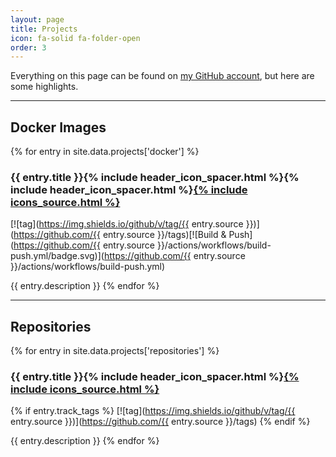 ```yaml
---
layout: page
title: Projects
icon: fa-solid fa-folder-open
order: 3
---
```


Everything on this page can be found on [my GitHub account](https://github.com/Jekotia), but here are some highlights.

---

## Docker Images
{% for entry in site.data.projects['docker'] %}
### {{ entry.title }}{% include header_icon_spacer.html %}<a href="https://ghcr.io/{{ entry.image_name }}"><i class="fa-solid fa-cube"></i></a>{% include header_icon_spacer.html %}<a href="https://github.com/{{ entry.source }}">{% include icons_source.html %}</a>
[![tag](https://img.shields.io/github/v/tag/{{ entry.source }})](https://github.com/{{ entry.source }}/tags)[![Build & Push](https://github.com/{{ entry.source }}/actions/workflows/build-push.yml/badge.svg)](https://github.com/{{ entry.source }}/actions/workflows/build-push.yml)

{{ entry.description }}
{% endfor %}

---

## Repositories
{% for entry in site.data.projects['repositories'] %}
### {{ entry.title }}{% include header_icon_spacer.html %}<a href="https://github.com/{{ entry.source }}">{% include icons_source.html %}</a>
{% if entry.track_tags %}
[![tag](https://img.shields.io/github/v/tag/{{ entry.source }})](https://github.com/{{ entry.source }}/tags)
{% endif %}

{{ entry.description }}
{% endfor %}